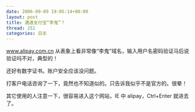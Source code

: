 ```yaml
---
date: 2006-09-09 19:05:14+00:00
layout: post
title: 遭遇支付宝“李鬼”？
thread: 251
categories: 日志
---
```


www.alipay.com.cn 从表象上看非常像“李鬼”域名，输入用户名密码验证马后说验证吗不对，典型的！  
  
还好有数字证书。账户安全应该没问题。  
  
打客户电话咨询了一下，竟然也不知道似的。只告诉我似乎不是官方的。很晕！  
  
其它使用的人注意一下，很容易进入这个网站，IE 中 alipay，Ctrl+Enter 就进去了。
